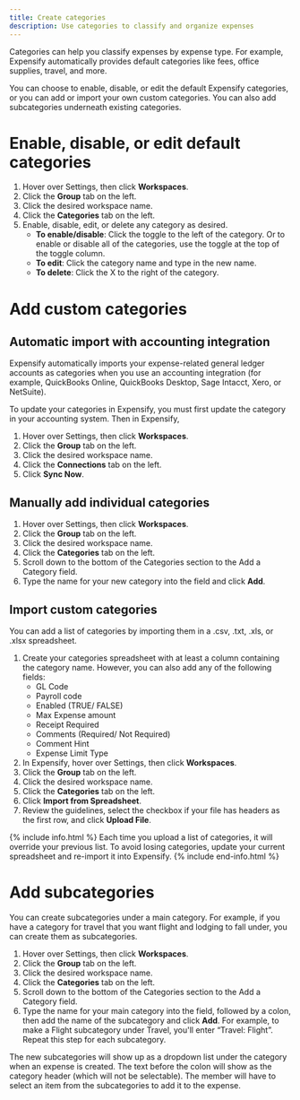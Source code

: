 ```yaml
---
title: Create categories
description: Use categories to classify and organize expenses
---
```


<div id="expensify-classic" markdown="1">

Categories can help you classify expenses by expense type. For example, Expensify automatically provides default categories like fees, office supplies, travel, and more. 

You can choose to enable, disable, or edit the default Expensify categories, or you can add or import your own custom categories. You can also add subcategories underneath existing categories.

# Enable, disable, or edit default categories 

1. Hover over Settings, then click **Workspaces**. 
2. Click the **Group** tab on the left. 
3. Click the desired workspace name. 
4. Click the **Categories** tab on the left. 
5. Enable, disable, edit, or delete any category as desired.
   - **To enable/disable**: Click the toggle to the left of the category. Or to enable or disable all of the categories, use the toggle at the top of the toggle column.
   - **To edit**: Click the category name and type in the new name. 
   - **To delete**: Click the X to the right of the category.

# Add custom categories

## Automatic import with accounting integration

Expensify automatically imports your expense-related general ledger accounts as categories when you use an accounting integration (for example, QuickBooks Online, QuickBooks Desktop, Sage Intacct, Xero, or NetSuite).

To update your categories in Expensify, you must first update the category in your accounting system. Then in Expensify, 

1. Hover over Settings, then click **Workspaces**. 
2. Click the **Group** tab on the left. 
3. Click the desired workspace name. 
4. Click the **Connections** tab on the left. 
5. Click **Sync Now**.

## Manually add individual categories

1. Hover over Settings, then click **Workspaces**. 
2. Click the **Group** tab on the left. 
3. Click the desired workspace name. 
4. Click the **Categories** tab on the left. 
5. Scroll down to the bottom of the Categories section to the Add a Category field.
6. Type the name for your new category into the field and click **Add**.  

## Import custom categories

You can add a list of categories by importing them in a .csv, .txt, .xls, or .xlsx spreadsheet.

1. Create your categories spreadsheet with at least a column containing the category name. However, you can also add any of the following fields:
   - GL Code
   - Payroll code
   - Enabled (TRUE/ FALSE)
   - Max Expense amount
   - Receipt Required
   - Comments (Required/ Not Required)
   - Comment Hint
   - Expense Limit Type
2. In Expensify, hover over Settings, then click **Workspaces**. 
3. Click the **Group** tab on the left. 
4. Click the desired workspace name. 
5. Click the **Categories** tab on the left.  
6. Click **Import from Spreadsheet**.
7. Review the guidelines, select the checkbox if your file has headers as the first row, and click **Upload File**. 

{% include info.html %}
Each time you upload a list of categories, it will override your previous list. To avoid losing categories, update your current spreadsheet and re-import it into Expensify.
{% include end-info.html %}

# Add subcategories

You can create subcategories under a main category. For example, if you have a category for travel that you want flight and lodging to fall under, you can create them as subcategories.

1. Hover over Settings, then click **Workspaces**. 
2. Click the **Group** tab on the left. 
3. Click the desired workspace name. 
4. Click the **Categories** tab on the left. 
5. Scroll down to the bottom of the Categories section to the Add a Category field.
6. Type the name for your main category into the field, followed by a colon, then add the name of the subcategory and click **Add**. For example, to make a Flight subcategory under Travel, you'll enter “Travel: Flight”. Repeat this step for each subcategory.

The new subcategories will show up as a dropdown list under the category when an expense is created. The text before the colon will show as the category header (which will not be selectable). The member will have to select an item from the subcategories to add it to the expense.

</div>

